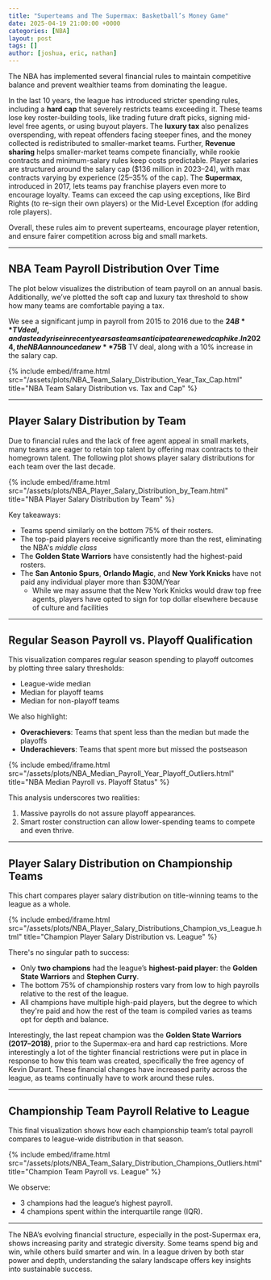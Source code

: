 ```yaml
---
title: "Superteams and The Supermax: Basketball’s Money Game"
date: 2025-04-19 21:00:00 +0000
categories: [NBA]
layout: post
tags: []
author: [joshua, eric, nathan]
---
```


The NBA has implemented several financial rules to maintain competitive balance and prevent wealthier teams from dominating the league.

In the last 10 years, the league has introduced stricter spending rules, including a **hard cap** that severely restricts teams exceeding it. These teams lose key roster-building tools, like trading future draft picks, signing mid-level free agents, or using buyout players. The **luxury tax** also penalizes overspending, with repeat offenders facing steeper fines, and the money collected is redistributed to smaller-market teams. Further, **Revenue sharing** helps smaller-market teams compete financially, while rookie contracts and minimum-salary rules keep costs predictable. Player salaries are structured around the salary cap ($136 million in 2023–24), with max contracts varying by experience (25–35% of the cap). The **Supermax**, introduced in 2017, lets teams pay franchise players even more to encourage loyalty. Teams can exceed the cap using exceptions, like Bird Rights (to re-sign their own players) or the Mid-Level Exception (for adding role players). 

Overall, these rules aim to prevent superteams, encourage player retention, and ensure fairer competition across big and small markets.

---

## NBA Team Payroll Distribution Over Time

The plot below visualizes the distribution of team payroll on an annual basis. Additionally, we’ve plotted the soft cap and luxury tax threshold to show how many teams are comfortable paying a tax.

We see a significant jump in payroll from 2015 to 2016 due to the **$24B** TV deal, and a steady rise in recent years as teams anticipate a renewed cap hike. In 2024, the NBA announced a new **$75B** TV deal, along with a 10% increase in the salary cap.

{% include embed/iframe.html
  src="/assets/plots/NBA_Team_Salary_Distribution_Year_Tax_Cap.html"
  title="NBA Team Salary Distribution vs. Tax and Cap"
%}

---

## Player Salary Distribution by Team

Due to financial rules and the lack of free agent appeal in small markets, many teams are eager to retain top talent by offering max contracts to their homegrown talent. The following plot shows player salary distributions for each team over the last decade.

{% include embed/iframe.html
  src="/assets/plots/NBA_Player_Salary_Distribution_by_Team.html"
  title="NBA Player Salary Distribution by Team"
%}

Key takeaways:

- Teams spend similarly on the bottom 75% of their rosters.
- The top-paid players receive significantly more than the rest, eliminating the NBA's _middle class_
- The **Golden State Warriors** have consistently had the highest-paid rosters.
- The **San Antonio Spurs**, **Orlando Magic**, and **New York Knicks** have not paid any individual player more than $30M/Year
  - While we may assume that the New York Knicks would draw top free agents, players have opted to sign for top dollar elsewhere because of culture and facilities

---

## Regular Season Payroll vs. Playoff Qualification

This visualization compares regular season spending to playoff outcomes by plotting three salary thresholds:

- League-wide median
- Median for playoff teams
- Median for non-playoff teams

We also highlight:

- **Overachievers**: Teams that spent less than the median but made the playoffs
- **Underachievers**: Teams that spent more but missed the postseason

{% include embed/iframe.html
  src="/assets/plots/NBA_Median_Payroll_Year_Playoff_Outliers.html"
  title="NBA Median Payroll vs. Playoff Status"
%}

This analysis underscores two realities:

1. Massive payrolls do not assure playoff appearances.
2. Smart roster construction can allow lower-spending teams to compete and even thrive.

---

## Player Salary Distribution on Championship Teams

This chart compares player salary distribution on title-winning teams to the league as a whole.

{% include embed/iframe.html
  src="/assets/plots/NBA_Player_Salary_Distributions_Champion_vs_League.html"
  title="Champion Player Salary Distribution vs. League"
%}

There's no singular path to success:

- Only **two champions** had the league’s **highest-paid player**: the **Golden State Warriors** and **Stephen Curry**.
- The bottom 75% of championship rosters vary from low to high payrolls relative to the rest of the league.
- All champions have multiple high-paid players, but the degree to which they're paid and how the rest of the team is compiled varies as teams opt for depth and balance.

Interestingly, the last repeat champion was the **Golden State Warriors (2017–2018)**, prior to the Supermax-era and hard cap restrictions. More interestingly a lot of the tighter financial restrictions were put in place in response to how this team was created, specifically the free agency of Kevin Durant. These financial changes have increased parity across the league, as teams continually have to work around these rules.

---

## Championship Team Payroll Relative to League

This final visualization shows how each championship team’s total payroll compares to league-wide distribution in that season.

{% include embed/iframe.html
  src="/assets/plots/NBA_Team_Salary_Distribution_Champions_Outliers.html"
  title="Champion Team Payroll vs. League"
%}

We observe:

- 3 champions had the league’s highest payroll.
- 4 champions spent within the interquartile range (IQR).

---

The NBA’s evolving financial structure, especially in the post-Supermax era, shows increasing parity and strategic diversity. Some teams spend big and win, while others build smarter and win. In a league driven by both star power and depth, understanding the salary landscape offers key insights into sustainable success.

